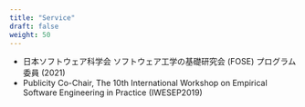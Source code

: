 ```yaml
---
title: "Service"
draft: false
weight: 50
---
```


- 日本ソフトウェア科学会 ソフトウェア工学の基礎研究会 (FOSE) プログラム委員 (2021)
- Publicity Co-Chair, The 10th International Workshop on Empirical Software Engineering in Practice (IWESEP2019)

